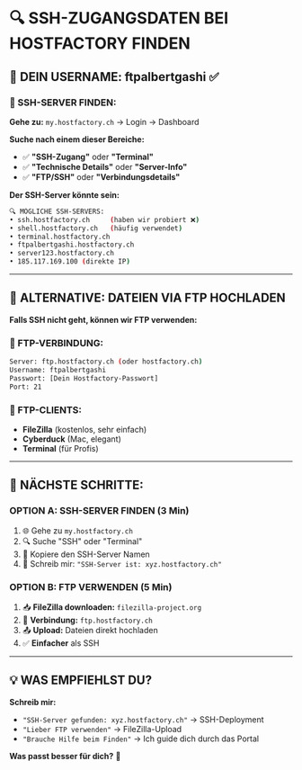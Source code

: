 # 🔍 **SSH-ZUGANGSDATEN BEI HOSTFACTORY FINDEN**

## 🎯 **DEIN USERNAME: ftpalbertgashi ✅**

### **🔧 SSH-SERVER FINDEN:**

**Gehe zu:** `my.hostfactory.ch` → Login → Dashboard

**Suche nach einem dieser Bereiche:**
- ✅ **"SSH-Zugang"** oder **"Terminal"**
- ✅ **"Technische Details"** oder **"Server-Info"**  
- ✅ **"FTP/SSH"** oder **"Verbindungsdetails"**

**Der SSH-Server könnte sein:**
```bash
🔍 MÖGLICHE SSH-SERVERS:
• ssh.hostfactory.ch     (haben wir probiert ❌)
• shell.hostfactory.ch   (häufig verwendet)
• terminal.hostfactory.ch
• ftpalbertgashi.hostfactory.ch
• server123.hostfactory.ch
• 185.117.169.100 (direkte IP)
```

---

## 🚀 **ALTERNATIVE: DATEIEN VIA FTP HOCHLADEN**

**Falls SSH nicht geht, können wir FTP verwenden:**

### **📂 FTP-VERBINDUNG:**
```bash
Server: ftp.hostfactory.ch (oder hostfactory.ch)
Username: ftpalbertgashi
Passwort: [Dein Hostfactory-Passwort]
Port: 21
```

### **📱 FTP-CLIENTS:**
- **FileZilla** (kostenlos, sehr einfach)
- **Cyberduck** (Mac, elegant)
- **Terminal** (für Profis)

---

## 🎯 **NÄCHSTE SCHRITTE:**

### **OPTION A: SSH-SERVER FINDEN (3 Min)**
1. 🌐 Gehe zu `my.hostfactory.ch`
2. 🔍 Suche "SSH" oder "Terminal"  
3. 📝 Kopiere den SSH-Server Namen
4. 💬 Schreib mir: `"SSH-Server ist: xyz.hostfactory.ch"`

### **OPTION B: FTP VERWENDEN (5 Min)**
1. 📥 **FileZilla downloaden:** `filezilla-project.org`
2. 🔗 **Verbindung:** `ftp.hostfactory.ch`
3. 📤 **Upload:** Dateien direkt hochladen
4. ✅ **Einfacher** als SSH

---

## 💡 **WAS EMPFIEHLST DU?**

**Schreib mir:**
- `"SSH-Server gefunden: xyz.hostfactory.ch"` → SSH-Deployment
- `"Lieber FTP verwenden"` → FileZilla-Upload  
- `"Brauche Hilfe beim Finden"` → Ich guide dich durch das Portal

**Was passt besser für dich?** 🤔
